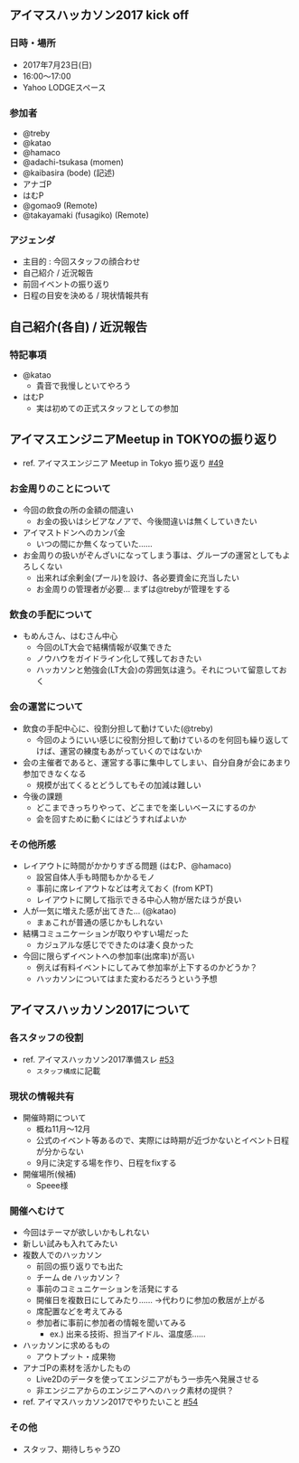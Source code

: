 ## アイマスハッカソン2017 kick off
### 日時・場所
- 2017年7月23日(日)
- 16:00～17:00
- Yahoo LODGEスペース

### 参加者
- @treby
- @katao
- @hamaco
- @adachi-tsukasa (momen)
- @kaibasira (bode) (記述)
- アナゴP
- はむP
- @gomao9 (Remote)
- @takayamaki (fusagiko) (Remote)

### アジェンダ
- 主目的 : 今回スタッフの顔合わせ
- 自己紹介 / 近況報告
- 前回イベントの振り返り
- 日程の目安を決める / 現状情報共有

## 自己紹介(各自) / 近況報告
### 特記事項
- @katao
  - 貴音で我慢しといてやろう
- はむP
  - 実は初めての正式スタッフとしての参加

## アイマスエンジニアMeetup in TOKYOの振り返り
- ref. アイマスエンジニア Meetup in Tokyo 振り返り [#49](https://github.com/imas/hackathon/issues/49)

### お金周りのことについて
- 今回の飲食の所の金額の間違い
  - お金の扱いはシビアなノアで、今後間違いは無くしていきたい
- アイマストドンへのカンパ金
  - いつの間にか無くなっていた......
- お金周りの扱いがぞんざいになってしまう事は、グループの運営としてもよろしくない
  - 出来れば余剰金(プール)を設け、各必要資金に充当したい
  - お金周りの管理者が必要... まずは@trebyが管理をする

### 飲食の手配について
- もめんさん、はむさん中心
  - 今回のLT大会で結構情報が収集できた
  - ノウハウをガイドライン化して残しておきたい
  - ハッカソンと勉強会(LT大会)の雰囲気は違う。それについて留意しておく

### 会の運営について
- 飲食の手配中心に、役割分担して動けていた(@treby)
  - 今回のようにいい感じに役割分担して動けているのを何回も繰り返してけば、運営の練度もあがっていくのではないか
- 会の主催者であると、運営する事に集中してしまい、自分自身が会にあまり参加できなくなる
  - 規模が出てくるとどうしてもその加減は難しい
- 今後の課題
  - どこまできっちりやって、どこまでを楽しいベースにするのか
  - 会を回すために動くにはどうすればよいか

### その他所感
- レイアウトに時間がかかりすぎる問題 (はむP、@hamaco)
  - 設営自体人手も時間もかかるモノ
  - 事前に席レイアウトなどは考えておく (from KPT)
  - レイアウトに関して指示できる中心人物が居たほうが良い
- 人が一気に増えた感が出てきた... (@katao)
  - まぁこれが普通の感じかもしれない
- 結構コミュニケーションが取りやすい場だった
  - カジュアルな感じでできたのは凄く良かった
- 今回に限らずイベントへの参加率(出席率)が高い
  - 例えば有料イベントにしてみて参加率が上下するのかどうか？
  - ハッカソンについてはまた変わるだろうという予想

## アイマスハッカソン2017について
### 各スタッフの役割
- ref. アイマスハッカソン2017準備スレ [#53](https://github.com/imas/hackathon/issues/53)
  - `スタッフ構成`に記載

### 現状の情報共有
- 開催時期について
  - 概ね11月～12月
  - 公式のイベント等あるので、実際には時期が近づかないとイベント日程が分からない
  - 9月に決定する場を作り、日程をfixする
- 開催場所(候補)
  - Speee様

### 開催へむけて
- 今回はテーマが欲しいかもしれない
- 新しい試みも入れてみたい
- 複数人でのハッカソン
  - 前回の振り返りでも出た
  - チーム de ハッカソン？
  - 事前のコミュニケーションを活発にする
  - 開催日を複数日にしてみたり…… →代わりに参加の敷居が上がる
  - 席配置などを考えてみる
  - 参加者に事前に参加者の情報を聞いてみる
    - ex.) 出来る技術、担当アイドル、温度感……
- ハッカソンに求めるもの
  - アウトプット・成果物
- アナゴPの素材を活かしたもの
  - Live2Dのデータを使ってエンジニアがもう一歩先へ発展させる
  - 非エンジニアからのエンジニアへのハック素材の提供？
- ref. アイマスハッカソン2017でやりたいこと [#54](https://github.com/imas/hackathon/issues/54)

### その他
- スタッフ、期待しちゃうZO
